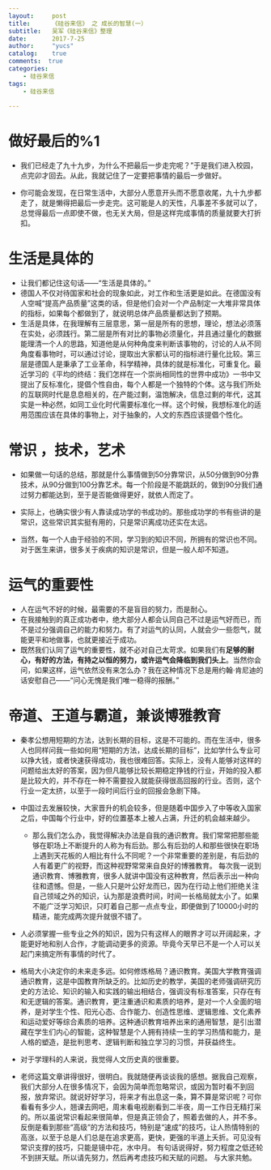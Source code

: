 ```yaml
---
layout:     post
title:      《硅谷来信》 之 成长的智慧(一）
subtitle:   吴军《硅谷来信》整理
date:       2017-7-25
author:     "yucs"
catalog:    true
comments:  true
categories: 
 	- 硅谷来信 
tags:
    - 硅谷来信
       
---
```



#  做好最后的%1
- 我们已经走了九十九步，为什么不把最后一步走完呢？”于是我们进入校园，点完卯才回去。从此，我就记住了一定要把事情的最后一步做好。
 
- 你可能会发现，在日常生活中，大部分人愿意开头而不愿意收尾，九十九步都走了，就是懒得把最后一步走完。这可能是人的天性，凡事差不多就可以了，总觉得最后一点即使不做，也无关大局，但是这样完成事情的质量就要大打折扣。

#  生活是具体的
- 让我们都记住这句话——“生活是具体的。”
- 德国人不仅对待国家和社会的现象如此，对工作和生活更是如此。在德国没有人空喊“提高产品质量”这类的话，但是他们会对一个产品制定一大堆非常具体的指标，如果每个都做到了，就说明总体产品质量都达到了预期。
- 生活是具体，在我理解有三层意思，第一层是所有的思想，理论，想法必须落在实处，必须践行。第二层是所有对比的事物必须量化，并且通过量化的数据能理清一个人的思路，知道他是从何种角度来判断该事物的，讨论的人从不同角度看事物时，可以通过讨论，提取出大家都认可的指标进行量化比较。第三层是德国人是秉承了工业革命，科学精神，具体的就是标准化，可重复化。最近学习的《平均的终结：我们怎样在一个崇尚相同性的世界中成功》一书中又提出了反标准化，提倡个性自由，每个人都是一个独特的个体。这与我们所处的互联网时代是息息相关的，在产能过剩，温饱解决，信息过剩的年代，这其实是一种必然，如同工业化时代需要标准化一样。这个时候，我想标准化的适用范围应该在具体的事物上，对于抽象的，人文的东西应该提倡个性化。

# 常识 ，技术，艺术
- 如果做一句话的总结，那就是什么事情做到50分靠常识，从50分做到90分靠技术，从90分做到100分靠艺术。每一个阶段是不能跳跃的，做到90分我们通过努力都能达到，至于是否能做得更好，就依人而定了。

- 实际上，也确实很少有人靠读成功学的书成功的。那些成功学的书有些讲的是常识，这些常识其实挺有用的，只是常识离成功还实在太远。

- 当然，每一个人由于经验的不同，学习到的知识不同，所拥有的常识也不同。对于医生来讲，很多关于疾病的知识是常识，但是一般人却不知道。

 
#  运气的重要性
- 人在运气不好的时候，最需要的不是盲目的努力，而是耐心。
- 在我接触到的真正成功者中，绝大部分人都会认同自己不过是运气好而已，而不是过分强调自己的能力和努力。有了对运气的认同，人就会少一些怨气，就能更平和地做事，也就更接近于成功。
- 既然我们认同了运气的重要性，就不必对自己太苛求。如果我们有**足够的耐心，有好的方法，有持之以恒的努力，或许运气会降临到我们头上**。当然你会问，如果这样，运气依然没有来怎么办？我在这种情况下总是用约翰·肯尼迪的话安慰自己——“问心无愧是我们唯一稳得的报酬。”



#  帝道、王道与霸道，兼谈博雅教育
- 秦孝公想用短期的方法，达到长期的目标，这是不可能的。而在生活中，很多人也同样问我一些如何用“短期的方法，达成长期的目标”，比如学什么专业可以挣大钱，或者快速获得成功，我也很难回答。实际上，没有人能够对这样的问题给出太好的答案，因为但凡能够比较长期稳定挣钱的行业，开始的投入都是比较大的，并不存在一种不需要投入就能获得很高回报的行业。否则，这个行业一定太挤，以至于一段时间后行业的回报会急剧下降。
-  中国过去发展较快，大家晋升的机会较多，但是随着中国步入了中等收入国家之后，中国每个行业中，好的位置基本上被人占满，升迁的机会越来越少。
     -  那么我们怎么办，我觉得解决办法是自我的通识教育。我们常常把那些能够在职场上不断提升的人称为有后劲。那么有后劲的人和那些很快在职场上遇到天花板的人相比有什么不同呢？一个非常重要的差别是，有后劲的人有着更广的视野，而这种视野常常来自良好的博雅教育。
每次我一说到通识教育、博雅教育，很多人就讲中国没有这种教育，然后表示出一种向往和遗憾。但是，一些人只是叶公好龙而已，因为在行动上他们拒绝关注自己领域之外的知识，认为那是浪费时间，时间一长格局就太小了。如果不能广泛学习知识，只盯着自己那一点点专业，即便做到了10000小时的精进，能完成两次提升就很不错了。
-  人必须掌握一些专业之外的知识，因为只有这样人的眼界才可以开阔起来，才能更好地和别人合作，才能调动更多的资源。毕竟今天早已不是一个人可以关起门来搞定所有事情的时代了。

-  格局大小决定你的未来走多远。如何修炼格局？通识教育。美国大学教育强调通识教育，这是中国教育所缺乏的。比如历史的教学，美国的老师强调研究历史的方法论、知识的输入和实践的输出相结合，强调没有标准答案，只存在有和无逻辑的答案。通识教育，更注重通识和素质的培养，是对一个人全面的培养，是对学生个性、阳光心态、合作能力、创造性思维、逻辑思维、文化素养和运动爱好等综合素质的培养。这种通识教育培养出来的通用智慧，是引出潜藏在学生们内心的智能，这种智慧是个人拥有持续一生的学习热情和能力，是人格的塑造，是批判思考、逻辑判断和独立学习的习惯，并获益终生。


- 对于学理科的人来说，我觉得人文历史真的很重要。
 
-  老师这篇文章讲得很好，很明白。我就随便再谈谈我的感想。据我自己观察，我们大部分人在很多情况下，会因为简单而忽略常识，或因为暂时看不到回报，放弃常识。就说好好学习，将来才有出息这一条，算不算是常识呢？可你看看有多少人，翘课去网吧，周末看电视剧看到二半夜，周一工作日无精打采的。所以虽说常识看起来很简单，但是真正领会了，照着去做的人，并不多。反倒是看到那些“高级”的方法和技巧，特别是“速成”的技巧，让人热情特别的高涨，以至于总是人们总是在追求更高，更快，更强的半道上夭折。可见没有常识支撑的技巧，只能是镜中花，水中月。 有句话说得好，努力程度之低还轮不到拼天赋。所以请先努力，然后再考虑技巧和天赋的问题。 与大家共勉。
  


